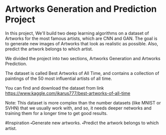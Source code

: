 # Artworks Generation and Prediction Project

In this project, We'll build two deep learning algorithms on a dataset of Artworks for the most famous artists, which are CNN and GAN. The goal is to generate new images of Artworks that look as realistic as possible. Also, predict the artwork belongs to which artist.

We divided the project into two sections, Artworks Generation and Artworks Prediction.

The dataset is called Best Artworks of All Time, and contains a collection of paintings of the 50 most influential artists of all time.

You can find and download the dataset from link https://www.kaggle.com/ikarus777/best-artworks-of-all-time

Note: This dataset is more complex than the number datasets (like MNIST or SVHN) that we usually work with, and so, it needs deeper networks and training them for a longer time to get good results.

#Inspiration
🞄Generate new artworks.
🞄Predict the artwork belongs to which artist.
